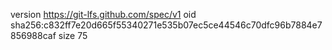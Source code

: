 version https://git-lfs.github.com/spec/v1
oid sha256:c832ff7e20d665f55340271e535b07ec5ce44546c70dfc96b7884e7856988caf
size 75

